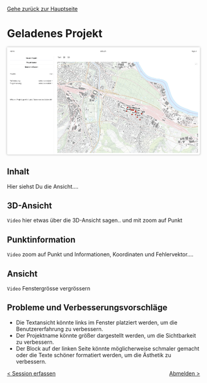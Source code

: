 [Gehe zurück zur Hauptseite](index.html)

# Geladenes Projekt

<img src="screenshots/current_project.png" alt="geladenes-Projekt" style="max-width: 100%; box-shadow: 0 0 5px rgba(0, 0, 0, 0.3);">

## Inhalt

Hier siehst Du die Ansicht....

## 3D-Ansicht

<code>Video</code>
hier etwas über die 3D-Ansicht sagen.. und mit zoom auf Punkt

## Punktinformation

<code>Video</code>
zoom auf Punkt und Informationen, Koordinaten und Fehlervektor....

## Ansicht

<code>Video</code>
Fenstergrösse vergrössern

## Probleme und Verbesserungsvorschläge

- Die Textansicht könnte links im Fenster platziert werden, um die Benutzererfahrung zu verbessern.
- Der Projektname könnte größer dargestellt werden, um die Sichtbarkeit zu verbessern.
- Der Block auf der linken Seite könnte möglicherweise schmaler gemacht oder die Texte schöner formatiert werden, um die Ästhetik zu verbessern.

<div style="text-align: left; float: left;"><a href="capture_session.html">< Session erfassen</a></div>
<div style="text-align: right; float: right;"><a href="logout.html">Abmelden ></a></div>
